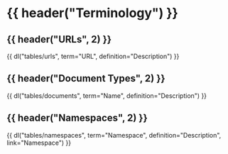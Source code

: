 # {{ header("Terminology") }}

## {{ header("URLs", 2) }}

{{ dl("tables/urls", term="URL", definition="Description") }} 

## {{ header("Document Types", 2) }}

{{ dl("tables/documents", term="Name", definition="Description") }} 

## {{ header("Namespaces", 2) }}

{{ dl("tables/namespaces", term="Namespace", definition="Description", link="Namespace") }}
